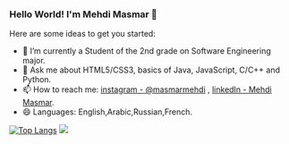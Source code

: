 ### Hello World! I'm Mehdi Masmar 👋

Here are some ideas to get you started:

- 🔭 I’m currently a Student of the 2nd grade on Software Engineering major.
- 💬 Ask me about HTML5/CSS3, basics of Java, JavaScript, C/C++ and Python.
- 📫 How to reach me: [instagram - @masmarmehdi](https://instagram.com/masmarmehdi) , [linkedIn - Mehdi Masmar](https://www.linkedin.com/in/mehdi-masmar-73304a1b9/).
- 😄 Languages: English,Arabic,Russian,French.

[![Top Langs](https://github-readme-stats.vercel.app/api/top-langs/?username=masmarmehdi&langs_count=8&layout=compact)](https://github.com/masmarmehdi)
<img src="https://github-readme-stats.vercel.app/api?username=masmarmehdi&&show_icons=true&title_color=66ccff&icon_color=66ccff&text_color=ffffff&bg_color=000000">
